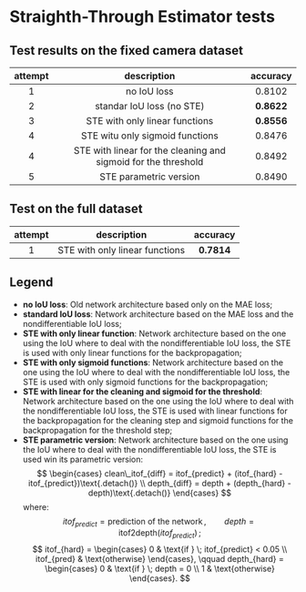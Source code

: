# Straighth-Through Estimator tests

## Test results on the fixed camera dataset

| attempt | description                                                      |   accuracy   |
| :-----: | :--------------------------------------------------------------: | :----------: |
|    1    |  no IoU loss                                                     |    0.8102    |
|    2    |  standar IoU loss (no STE)                                       |  **0.8622**  |
|    3    |  STE with only linear functions                                  |  **0.8556**  |
|    4    |  STE witu only sigmoid functions                                 |    0.8476    |
|    4    |  STE with linear for the cleaning and sigmoid for the threshold  |    0.8492    |
|    5    |  STE parametric version                                          |    0.8490    |

## Test on the full dataset

| attempt | description                                                      |   accuracy   |
| :-----: | :--------------------------------------------------------------: | :----------: |
|    1    |  STE with only linear functions                                  |  **0.7814**  |

## Legend

- **no IoU loss**: Old network architecture based only on the MAE loss;
- **standard IoU loss**: Network architecture based on the MAE loss and the nondifferentiable IoU loss;
- **STE with only linear function**: Network architecture based on the one using the IoU where to deal with the nondifferentiable IoU loss, the STE is used with only linear functions for the backpropagation;
- **STE with only sigmoid functions**: Network architecture based on the one using the IoU where to deal with the nondifferentiable IoU loss, the STE is used with only sigmoid functions for the backpropagation;
- **STE with linear for the cleaning and sigmoid for the threshold**: Network architecture based on the one using the IoU where to deal with the nondifferentiable IoU loss, the STE is used with linear functions for the backpropagation for the cleaning step and sigmoid functions for the backpropagation for the threshold step;
- **STE parametric version**: Network architecture based on the one using the IoU where to deal with the nondifferentiable IoU loss, the STE is used win its parametric version:
    $$
        \begin{cases}
            clean\_itof_{diff} = itof_{predict} + (itof_{hard} - itof_{predict})\text{.detach()} \\
            depth_{diff} = depth + (depth_{hard} - depth)\text{.detach()}
        \end{cases}
    $$
    where:
    $$
        itof_{predict} = \text{prediction of the network}\,, \qquad
        depth = \text{itof2depth}(itof_{predict})\,;
    $$
    $$
        itof_{hard} =
            \begin{cases}
                0 & \text{if } \; itof_{predict} < 0.05 \\
                itof_{pred} & \text{otherwise}
            \end{cases}, \qquad
        depth_{hard} =
            \begin{cases}
                0 & \text{if } \; depth = 0 \\
                1 & \text{otherwise}
            \end{cases}.
    $$

